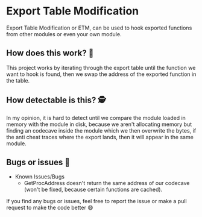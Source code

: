 # Export Table Modification
Export Table Modification or ETM, can be used to hook exported functions from other modules or even your own module.

## How does this work? 🤔
This project works by iterating through the export table until the function we want to hook is found, then we swap the address of the exported function in the table.

## How detectable is this? 🕵️
In my opinion, it is hard to detect until we compare the module loaded in memory with the module in disk, because we aren't allocating memory but finding an codecave inside the module which we then overwrite the bytes, if the anti cheat traces where the export lands, then it will appear in the same module.

## Bugs or issues 🐛
* Known Issues/Bugs
  * GetProcAddress doesn't return the same address of our codecave (won't be fixed, because certain functions are cached).

If you find any bugs or issues, feel free to report the issue or make a pull request to make the code better 😄
